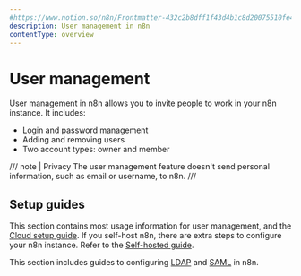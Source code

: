 ```yaml
---
#https://www.notion.so/n8n/Frontmatter-432c2b8dff1f43d4b1c8d20075510fe4
description: User management in n8n
contentType: overview
---
```


# User management

User management in n8n allows you to invite people to work in your n8n instance. It includes:

* Login and password management
* Adding and removing users
* Two account types: owner and member

/// note | Privacy
The user management feature doesn't send personal information, such as email or username, to n8n.
///
## Setup guides
<!-- vale off -->
This section contains most usage information for user management, and the [Cloud setup guide](/user-management/cloud-setup/). If you self-host n8n, there are extra steps to configure your n8n instance. Refer to the [Self-hosted guide](/hosting/configuration/user-management-self-hosted/).
<!-- vale on -->
This section includes guides to configuring [LDAP](/user-management/ldap/) and [SAML](/user-management/saml/) in n8n.
